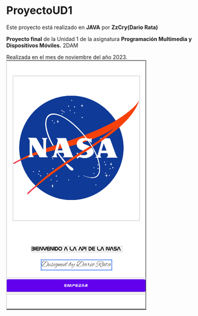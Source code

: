 # ProyectoUD1

Este proyecto está realizado en **JAVA** por **ZzCry(Dario Rata)**

**Proyecto final** de la Unidad 1 de la asignatura **Programación Multimedia y Dispositivos Móviles.** 2DAM

Realizada en el mes de noviembre del año 2023.
![Screenshot](imgprincipio.png)
